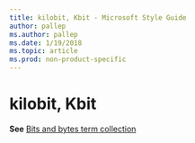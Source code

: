 ```yaml
---
title: kilobit, Kbit - Microsoft Style Guide
author: pallep
ms.author: pallep
ms.date: 1/19/2018
ms.topic: article
ms.prod: non-product-specific
---
```


# kilobit, Kbit

**See** [Bits and bytes term collection](/style-guide/a-z-word-list-term-collections/term-collections/bits-bytes-terms)
